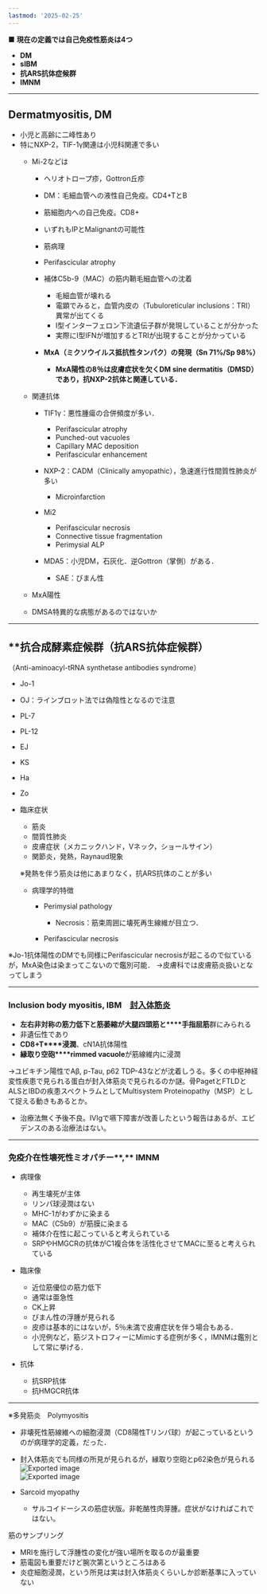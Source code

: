 ```yaml
---
lastmod: '2025-02-25'
---
```

**■** **現在の定義では自己免疫性筋炎は4つ**
- **DM**
- **sIBM**
- **抗ARS抗体症候群**
- **IMNM**
 
---
## Dermatmyositis, DM
    
- 小児と高齢に二峰性あり
- 特にNXP-2，TIF-1γ関連は小児科関連で多い
    - Mi-2などは
	    - ヘリオトロープ疹，Gottron丘疹
	    - DM：毛細血管への液性自己免疫。CD4+TとB
	    - 筋細胞内への自己免疫。CD8+
	    - いずれもIPとMalignantの可能性
	    - 筋病理
        
        - Perifascicular atrophy
        - 補体C5b-9（MAC）の筋内鞘毛細血管への沈着
            
            - 毛細血管が壊れる
            - 電顕でみると，血管内皮の（Tubuloreticular inclusions：TRI）異常が出てくる
            - I型インターフェロン下流遺伝子群が発現していることが分かった
            - 実際にI型IFNが増加するとTRIが出現することが分かっている
        - **MxA（ミクソウイルス抵抗性タンパク）の発現（Sn 71%/Sp 98%）**
            
            - **MxA陽性の8％は皮膚症状を欠くDM sine dermatitis（DMSD）であり，抗NXP-2抗体と関連している．**
    - 関連抗体
        
        - TIF1γ：悪性腫瘍の合併頻度が多い．            
            - Perifascicular atrophy
            - Punched-out vacuoles
            - Capillary MAC deposition
            - Perifascicular enhancement

		- NXP-2：CADM（Clinically amyopathic），急速進行性間質性肺炎が多い
            - Microinfarction

		- Mi2    
            - Perifascicular necrosis
            - Connective tissue fragmentation
            - Perimysial ALP

		- MDA5：小児DM，石灰化．逆Gottron（掌側）がある．    
            - SAE：びまん性

	- MxA陽性
    - DMSA特異的な病態があるのではないか
---
## **抗合成酵素症候群（抗ARS抗体症候群）
（Anti-aminoacyl-tRNA synthetase antibodies syndrome）

- Jo-1
- OJ：ラインブロット法では偽陰性となるので注意
- PL-7
- PL-12
- EJ
- KS
- Ha
- Zo
      
- 臨床症状       
	- 筋炎
	- 間質性肺炎
	- 皮膚症状（メカニックハンド，Vネック，ショールサイン）
	- 関節炎，発熱，Raynaud現象
    
    ※発熱を伴う筋炎は他にあまりなく，抗ARS抗体のことが多い
      
    - 病理学的特徴
        - Perimysial pathology
            
            - Necrosis：筋束周囲に壊死再生線維が目立つ．
        - Perifascicular necrosis

※Jo-1抗体陽性のDMでも同様にPerifascicular necrosisが起こるので似ているが，MxA染色は染まってこないので鑑別可能．
→皮膚科では皮膚筋炎扱いとなってしまう

---
###  **Inclusion body myositis, IBM**　[封入体筋炎](封入体筋炎.md)

- **左右非対称の筋力低下と筋萎縮が****大腿四頭筋****と****手指屈筋**群にみられる
- 非遺伝性であり
- **CD8+T****浸潤**、cN1A抗体陽性
- **縁取り空砲****rimmed vacuole**が筋線維内に浸潤

→ユビキチン陽性でAβ, p-Tau, p62 TDP-43などが沈着しうる。多くの中枢神経変性疾患で見られる蛋白が封入体筋炎で見られるのか謎。骨PagetとFTLDとALSとIBDの疾患スペクトラムとしてMultisystem Proteinopathy（MSP）として捉える動きもあるとか。

- 治療法無く予後不良。IVIgで嚥下障害が改善したという報告はあるが、エビデンスのある治療法はない。

---
###  **免疫介在性壊死性ミオパチー****,** **IMNM**

- 病理像
	- 再生壊死が主体
	- リンパ球浸潤はない
	- MHC-1がわずかに染まる
	- MAC（C5b9）が筋膜に染まる
	- 補体介在性に起こっていると考えられている
	- SRPやHMGCRの抗体がC1複合体を活性化させてMACに至ると考えられている

- 臨床像
	- 近位筋優位の筋力低下
	- 通常は亜急性
	- CK上昇
	- びまん性の浮腫が見られる
	- 皮疹は基本的にはないが，5％未満で皮膚症状を伴う場合もある．
	- 小児例など，筋ジストロフィーにMimicする症例が多く，IMNMは鑑別として常に挙げる．

- 抗体
	- 抗SRP抗体
	- 抗HMGCR抗体

---
※多発筋炎　Polymyositis

- 非壊死性筋線維への細胞浸潤（CD8陽性Tリンパ球）が起こっているというのが病理学的定義，だった．
- 封入体筋炎でも同様の所見が見られるが，縁取り空砲とp62染色が見られる  ![Exported image](Exported%20image%2020240803190033-0.png)  
![Exported image](Exported%20image%2020240803190033-1.png)   
- Sarcoid myopathy
    
    - サルコイドーシスの筋症状版。非乾酪性肉芽腫。症状がなければこれではない。
       
筋のサンプリング

- MRIを施行して浮腫性の変化が強い場所を取るのが最重要
- 筋電図も重要だけど腕次第というところはある
- 炎症細胞浸潤，という所見は実は封入体筋炎くらいしか診断基準に入っていない
